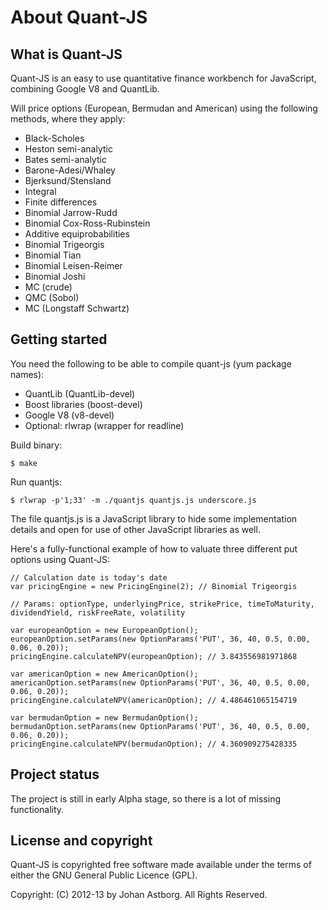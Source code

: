 # About Quant-JS #

## What is Quant-JS ##

Quant-JS is an easy to use quantitative finance workbench for JavaScript, combining Google V8 and QuantLib.

Will price options (European, Bermudan and American) using the following methods, where they apply:
- Black-Scholes
- Heston semi-analytic
- Bates semi-analytic
- Barone-Adesi/Whaley
- Bjerksund/Stensland
- Integral
- Finite differences
- Binomial Jarrow-Rudd
- Binomial Cox-Ross-Rubinstein
- Additive equiprobabilities
- Binomial Trigeorgis
- Binomial Tian
- Binomial Leisen-Reimer
- Binomial Joshi
- MC (crude)
- QMC (Sobol)
- MC (Longstaff Schwartz)

## Getting started ##

You need the following to be able to compile quant-js (yum package names):
- QuantLib (QuantLib-devel)
- Boost libraries (boost-devel)
- Google V8 (v8-devel)
- Optional: rlwrap (wrapper for readline)

Build binary:

    $ make

Run quantjs:

    $ rlwrap -p'1;33' -m ./quantjs quantjs.js underscore.js

The file quantjs.js is a JavaScript library to hide some implementation details and open for use of other JavaScript libraries as well. 

Here's a fully-functional example of how to valuate three different put options using Quant-JS:

    // Calculation date is today's date
	var pricingEngine = new PricingEngine(2); // Binomial Trigeorgis
    
    // Params: optionType, underlyingPrice, strikePrice, timeToMaturity, dividendYield, riskFreeRate, volatility

    var europeanOption = new EuropeanOption();
    europeanOption.setParams(new OptionParams('PUT', 36, 40, 0.5, 0.00, 0.06, 0.20));
    pricingEngine.calculateNPV(europeanOption); // 3.843556981971868

    var americanOption = new AmericanOption();
    americanOption.setParams(new OptionParams('PUT', 36, 40, 0.5, 0.00, 0.06, 0.20));
    pricingEngine.calculateNPV(americanOption); // 4.486461065154719

    var bermudanOption = new BermudanOption();
    bermudanOption.setParams(new OptionParams('PUT', 36, 40, 0.5, 0.00, 0.06, 0.20));
    pricingEngine.calculateNPV(bermudanOption); // 4.360909275428335


## Project status ##
The project is still in early Alpha stage, so there is a lot of missing functionality.

## License and copyright ##

Quant-JS is copyrighted free software made available under the terms
of either the GNU General Public Licence (GPL).

Copyright: (C) 2012-13 by Johan Astborg. All Rights Reserved.
